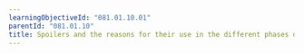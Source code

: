 ```yaml
---
learningObjectiveId: "081.01.10.01"
parentId: "081.01.10"
title: Spoilers and the reasons for their use in the different phases of flight
---
```

